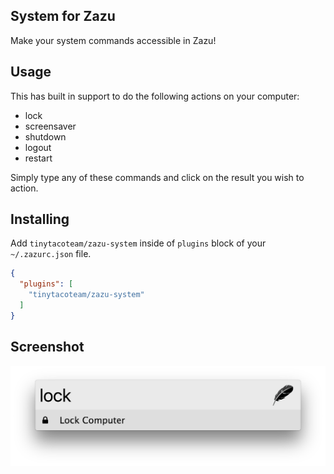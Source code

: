 ## System for Zazu

Make your system commands accessible in Zazu!

## Usage

This has built in support to do the following actions on your computer:

* lock
* screensaver
* shutdown
* logout
* restart

Simply type any of these commands and click on the result you wish to action.

## Installing

Add `tinytacoteam/zazu-system` inside of `plugins` block of your
`~/.zazurc.json` file.

~~~ json
{
  "plugins": [
    "tinytacoteam/zazu-system"
  ]
}
~~~

## Screenshot

![screenshot](./screenshot.png)
